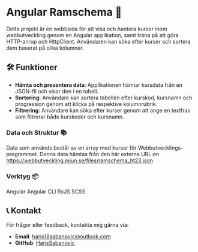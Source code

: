 # Angular Ramschema 📝
Detta projekt är en webbsida för att visa och hantera kurser inom webbutveckling genom en Angular applikation, samt träna på att göra HTTP-anrop och HttpClient. Användaren kan söka efter kurser och sortera dem baserat på olika kolumner.

## 🛠️ Funktioner

- **Hämta och presentera data**: Applikationen hämtar kursdata från en JSON-fil och visar den i en tabell.
- **Sortering**: Användare kan sortera tabellen efter kurskod, kursnamn och progression genom att klicka på respektive kolumnrubrik.
- **Filtrering**: Användare kan söka efter kurser genom att ange en textfras som filtrerar både kurskoder och kursnamn.

### Data och Struktur 📚 
Data som används består av en array med kurser för Webbutvecklings-programmet. Denna data hämtas från den här externa URL:en
https://webbutveckling.miun.se/files/ramschema_ht23.json

### Verktyg 📦
Angular
Angular CLI
RxJS
SCSS


## 📞 Kontakt

För frågor eller feedback, kontakta mig gärna via:

- **Email**: [haris18sabanovic@outlook.com](mailto:haris18sabanovic@outlook.com)
- **GitHub**: [HarisSabanovic](https://github.com/HarisSabanovic)


